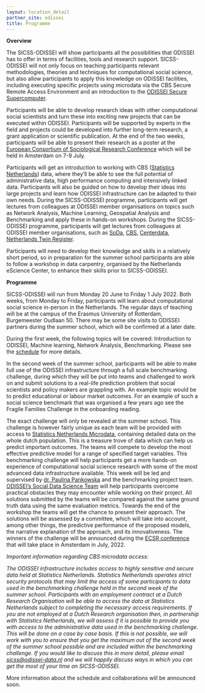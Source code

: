 ```yaml
---
layout: location_detail
partner_site: odissei
title: Programme
---
```


**Overview**

The SICSS-ODISSEI will show participants all the possibilities that ODISSEI has to offer in terms of facilities, tools and research support. SICSS-ODISSEI will not only focus on teaching participants relevant methodologies, theories and techniques for computational social science, but also allow participants to apply this knowledge on ODISSEI facilities, including executing specific projects using microdata via the CBS Secure Remote Access Environment and an introduction to the [ODISSEI Secure Supercomputer](https://odissei-data.nl/en/using-the-odissei-secure-supercomputer-ossc/).

Participants will be able to develop research ideas with other computational social scientists and turn these into exciting new projects that can be executed within ODISSEI. Participants will be supported by experts in the field and projects could be developed into further long-term research, a grant application or scientific publication. At the end of the two weeks, participants will be able to present their research as a poster at the [European Consortium of Sociological Research Conference](https://ecsr2022.eu/) which will be held in Amsterdam on 7-9 July.

Participants will get an introduction to working with CBS ([Statistics Netherlands](https://www.cbs.nl/en-gb)) data, where they’ll be able to see the full potential of administrative data, high performance computing and intensively linked data. Participants will also be guided on how to develop their ideas into large projects and learn how ODISSEI infrastructure can be adapted to their own needs. During the SICSS-ODISSEI programme, participants will get lectures from colleagues at ODISSEI member organisations on topics such as Network Analysis, Machine Learning, Geospatial Analysis and Benchmarking and apply these in hands-on workshops. During the SICSS-ODISSEI programme, participants will get lectures from colleagues at ODISSEI member organisations, such as [SoDa](https://odissei-data.nl/en/using-soda/), [CBS](https://www.cbs.nl/en-gb), [Centerdata](https://www.centerdata.nl/en/), [Netherlands Twin Register](https://www.amsterdamumc.org/en/research/institutes/amsterdam-public-health/strengths/aph-cohorts/-netherlands-twin-register-1.htm).

Participants will need to develop their knowledge and skills in a relatively short period, so in preparation for the summer school participants are able to follow a workshop in data carpentry, organised by the Netherlands eScience Center, to enhance their skills prior to SICSS-ODISSEI.

**Programme**

SICSS-ODISSEI will run from Monday 20 June to Friday 1 July 2022. Both weeks, from Monday to Friday, participants will learn about computational social science in-person in the Netherlands. The regular days of teaching will be at the campus of the Erasmus University of Rotterdam, Burgemeester Oudlaan 50. There may be some site visits to ODISSEI partners during the summer school, which will be confirmed at a later date. 

During the first week, the following topics will be covered: Introduction to ODISSEI, Machine learning, Network Analysis, Benchmarking. Please see the [schedule](https://sicss.io/2022/odissei/schedule) for more details. 

In the second week of the summer school, participants will be able to make full use of the ODISSEI infrastructure through a full scale benchmarking challenge, during which they will be put into teams and challenged to work on and submit solutions to a real-life prediction problem that social scientists and policy makers are grappling with. An example topic would be to predict educational or labour market outcomes. For an example of such a social science benchmark that was organised a few years ago see the Fragile Families Challenge in the onboarding reading. 

The exact challenge will only be revealed at the summer school. This challenge is however fairly unique as each team will be provided with access to [Statistics Netherlands Microdata](https://www.cbs.nl/en-gb), containing detailed data on the whole dutch population. This is a treasure trove of data which can help us predict important outcomes. The teams will compete to develop the most effective predictive model for a range of specified target variables. This benchmarking challenge will help participants get a more hands-on experience of computational social science research with some of the most advanced data infrastructure available.
This week will be led and supervised by [dr. Paulina Pankowska](https://research.vu.nl/en/persons/paulina-karolina-pankowska) and the benchmarking project team. [ODISSEI’s Social Data Science Team](https://odissei-data.nl/en/using-soda/) will help participants overcome practical obstacles they may encounter while working on their project. All solutions submitted by the teams will be compared against the same ground truth data using the same evaluation metrics. Towards the end of the workshop the teams will get the chance to present their approach. The solutions will be assessed by a committee, which will take into account, among other things, the predictive performance of the proposed models, the narrative explanation of the approach, and its innovativeness. The winners of the challenge will be announced during the [ECSR conference](https://ecsr2022.eu/) that will take place in Amsterdam in July, 2022. 

*Important information regarding CBS microdata access:*

*The ODISSEI infrastructure includes access to highly sensitive and secure data held at Statistics Netherlands. Statistics Netherlands operates strict security protocols that may limit the access of some participants to data used in the benchmarking challenge held in the second week of the summer school. Participants with an employment contract at a Dutch Research Organisation will be able to access the data at Statistics Netherlands subject to completing the necessary access requirements. If you are not employed at a Dutch Research organisation then, in partnership with Statistics Netherlands, we will assess if it is possible to provide you with access to the administrative data used in the benchmarking challenge. This will be done on a case by case basis. If this is not possible, we will work with you to ensure that you get the maximum out of the second week of the summer school possible and are included within the benchmarking challenge. If you would like to discuss this in more detail, please email [sicss@odissei-data.nl](mailto:sicss@odissei-data.nl) and we will happily discuss ways in which you can get the most of your time on SICSS-ODISSEI.* 

More information about the schedule and collaborations will be announced soon.
